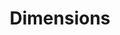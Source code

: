---
layout: default
bigquery: https://console.cloud.google.com/bigquery?p=covid-19-dimensions-ai&page=table&d=data&t=publications
contributors: Digital Science, https://www.digital-science.com/
cost: Free for personal, non-commercial use.
description: Dimensions contains more than 100 million publications, ranging from
  articles published in scholarly journals, books and book chapters, to preprints
  and conference proceedings. All publications are contextualized with linked data
  sets, funding, publications, patents, clinical trials, and policy documents. You
  can also view associated categories, funders, institutions, and researcher profiles.
documentation: https://docs.dimensions.ai/bigquery/index.html
last_edit: 04/06/2022, 23:59:24
location: https://www.dimensions.ai/products/free/
maintained_by: Digital Science, https://www.digital-science.com/
schema_fields:
- pmid
- funding_cny
- date_print
- gender
- current_assignee_countries
- family_members_ids
- funder_org_acronyms
- subtitles
- phase
- funder_org_countries
- license
- original_abstract
- arxiv_id
- supporting_grant_ids
- research_org_city_names
- funder_countries
- research_org_countries
- original_title
- pmcid
- category_sdg
- funding_jpy
- family_count
- open_access_categories
- funding_details
- editors
- issue
- reference_ids
- links
- title
- funding_gbp
- repository_url
- priority_year
- funder_orgs
- eisbn
- date_inserted
- category_for
- acronym
- created_date
- mesh_headings
- category_icrp_ct
- publication_date
- associated_grant_ids
- date_normal
- conditions
- publisher
- end_year
- mesh_terms
- associated_publication_pmid
- funding_aud
- family_id
- doi
- conference
- citations_count
- funding_chf
- isbn
- brief_title
- current_assignee
- volume
- associated_publication_arxiv_id
- parent_id
- kind
- date_imported_gbq
- publication_year
- granted_date
- funding_usd
- funding_cad
- filing_date
- id
- category_hra
- grant_number
- inventor_names
- current_assignee_orgs
- abstract
- resulting_publication_doi
- jurisdiction
- expiration_year
- date_online
- embargo_date
- priority_date
- start_year
- name
- active_years
- open_access_categories_v2
- language
- citation_string
- granted_year
- research_org_state_codes
- funder_org_cities
- original_assignee_orgs
- type
- labels
- linkout
- original_assignee_countries
- funding_nzd
- aliases
- date
- concepts
- status
- source_id
- repository_name
- interventions
- start_date
- category_bra
- research_org_country_names
- ipcr
- category_uoa
- relationships
- research_org_cities
- original_assignee
- pages
- category_hrcs_hc
- authors
- research_orgs
- established
- assignee_countries
- acronyms
- publication_ids
- description
- acknowledgements
- end_date
- funding_amount
- funding_eur
- types
- funder_org_state_codes
- filing_status
- date_modified
- research_org_state_names
- citations
- investigators
- legal_status
- email_address
- clinical_trial_ids
- funder_org
- proceedings_title
- year
- repository_id
- filing_year
- wikipedia_url
- altmetrics
- application_number
- cited_by_ids
- patent_ids
- organisation_details
- registry
- cpc
- assignee_orgs
- funding_currency
- categories
- category_rcdc
- foa_number
- legal_events
- journal_lists
- book_title
- journal
- address
- associated_publication_doi
- category_hrcs_rac
- researcher_ids
- expiration_date
- metrics
- resulting_publication_ids
- book_series_title
- external_ids
- associated_publication_id
- category_icrp_cso
shortname: dimensions
tags:
- scholarly literature
- patents
- funding
- clinical trials
- academic profiles
terms_of_use: 'Use of both the Dimensions COVID-19 dataset and full Dimensions dataset
  are subject to the Dimensions Terms of use: https://www.dimensions.ai/policies-terms-legal '
title: Dimensions
uuid: dcff88bd-fe6b-4fdb-8159-809bf9d7bc1c
---